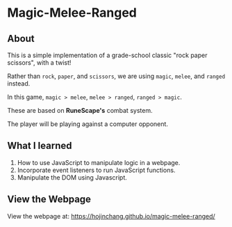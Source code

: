 # Magic-Melee-Ranged

## About
This is a simple implementation of a grade-school classic "rock paper scissors", with a twist!

Rather than ```rock```, ```paper```, and ```scissors```, we are using ```magic```, ```melee```, and ```ranged``` instead.

In this game, ```magic > melee```, ```melee > ranged```, ```ranged > magic```. 

These are based on **RuneScape's** combat system.

The player will be playing against a computer opponent.


## What I learned
1. How to use JavaScript to manipulate logic in a webpage.
2. Incorporate event listeners to run JavaScript functions.
3. Manipulate the DOM using Javascript.


## View the Webpage

View the webpage at: https://hojinchang.github.io/magic-melee-ranged/